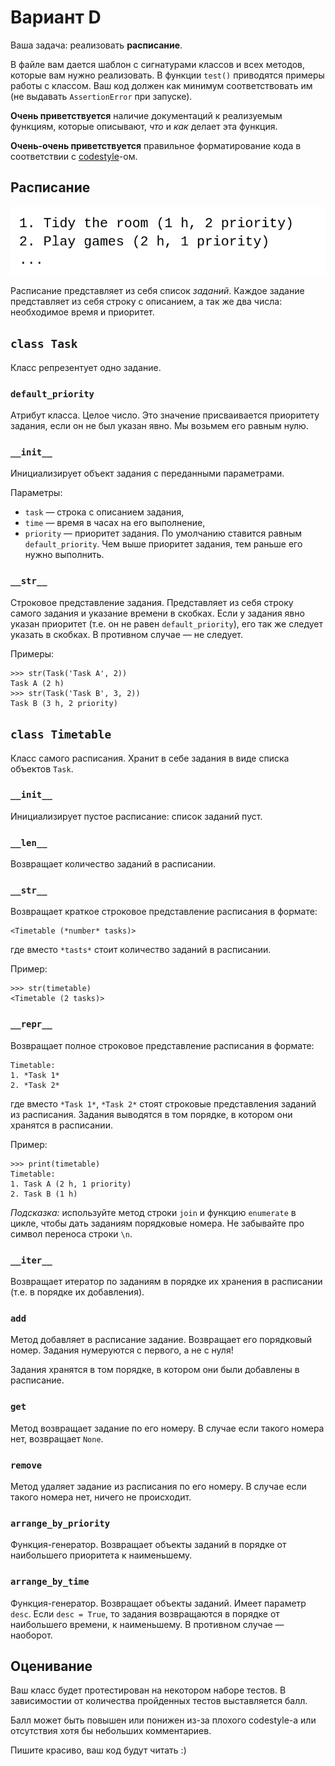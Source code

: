 # Вариант D

Ваша задача: реализовать **расписание**.

В файле вам дается шаблон с сигнатурами классов и всех методов, которые вам нужно реализовать. В функции `test()` приводятся примеры работы с классом. Ваш код должен как минимум соответствовать им (не выдавать `AssertionError` при запуске).

**Очень приветствуется** наличие документаций к реализуемым функциям, которые описывают, *что* и *как* делает эта функция.

**Очень-очень приветствуется** правильное форматирование кода в соответствии с [codestyle](https://www.python.org/dev/peps/pep-0008/)-ом.

## Расписание

![Пример расписания](../../img/timetable_example.png)

Расписание представляет из себя список *заданий*. Каждое задание представляет из себя строку с описанием, а так же два числа: необходимое время и приоритет.

## `class Task`

Класс репрезентует одно задание.

### `default_priority`

Атрибут класса. Целое число. Это значение присваивается приоритету задания, если он не был указан явно. Мы возьмем его равным нулю.

### `__init__`

Инициализирует объект задания с переданными параметрами.

Параметры:

* `task` — строка с описанием задания,
* `time` — время в часах на его выполнение,
* `priority` — приоритет задания. По умолчанию ставится равным `default_priority`. Чем выше приоритет задания, тем раньше его нужно выполнить.

### `__str__`

Строковое представление задания. Представляет из себя строку самого задания и указание времени в скобках. Если у задания явно указан приоритет (т.е. он не равен `default_priority`), его так же следует указать в скобках. В противном случае — не следует.

Примеры:

```
>>> str(Task('Task A', 2))
Task A (2 h)
>>> str(Task('Task B', 3, 2))
Task B (3 h, 2 priority)
```

## `class Timetable`

Класс самого расписания. Хранит в себе задания в виде списка объектов `Task`.

### `__init__`

Инициализирует пустое расписание: список заданий пуст.

### `__len__`

Возвращает количество заданий в расписании.

### `__str__`

Возвращает краткое строковое представление расписания в формате:

```
<Timetable (*number* tasks)>
```

где вместо `*tasts*` стоит количество заданий в расписании.

Пример:

```
>>> str(timetable)
<Timetable (2 tasks)>
```

### `__repr__`

Возвращает полное строковое представление расписания в формате:

```
Timetable:
1. *Task 1*
2. *Task 2*
```

где вместо `*Task 1*`, `*Task 2*` стоят строковые представления заданий из расписания. Задания выводятся в том порядке, в котором они хранятся в расписании.

Пример:

```
>>> print(timetable)
Timetable:
1. Task A (2 h, 1 priority)
2. Task B (1 h)
```

*Подсказка:* используйте метод строки `join` и функцию `enumerate` в цикле, чтобы дать заданиям порядковые номера. Не забывайте про символ переноса строки `\n`.

### `__iter__`

Возвращает итератор по заданиям в порядке их хранения в расписании (т.е. в порядке их добавления).

### `add`

Метод добавляет в расписание задание. Возвращает его порядковый номер. Задания нумеруются с первого, а не с нуля!

Задания хранятся в том порядке, в котором они были добавлены в расписание.

### `get`

Метод возвращает задание по его номеру. В случае если такого номера нет, возвращает `None`.

### `remove`

Метод удаляет задание из расписания по его номеру. В случае если такого номера нет, ничего не происходит.

### `arrange_by_priority`

Функция-генератор. Возвращает объекты заданий в порядке от наибольшего приоритета к наименьшему.

### `arrange_by_time`

Функция-генератор. Возвращает объекты заданий. Имеет параметр `desc`. Если `desc = True`, то задания возвращаются в порядке от наибольшего времени, к наименьшему. В противном случае — наоборот.

## Оценивание

Ваш класс будет протестирован на некотором наборе тестов. В зависимостии от количества пройденных тестов выставляется балл.

Балл может быть повышен или понижен из-за плохого codestyle-а или отсутствия хотя бы небольших комментариев.

Пишите красиво, ваш код будут читать :)